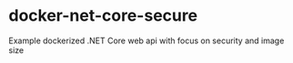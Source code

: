 # docker-net-core-secure
Example dockerized .NET Core web api with focus on security and image size
